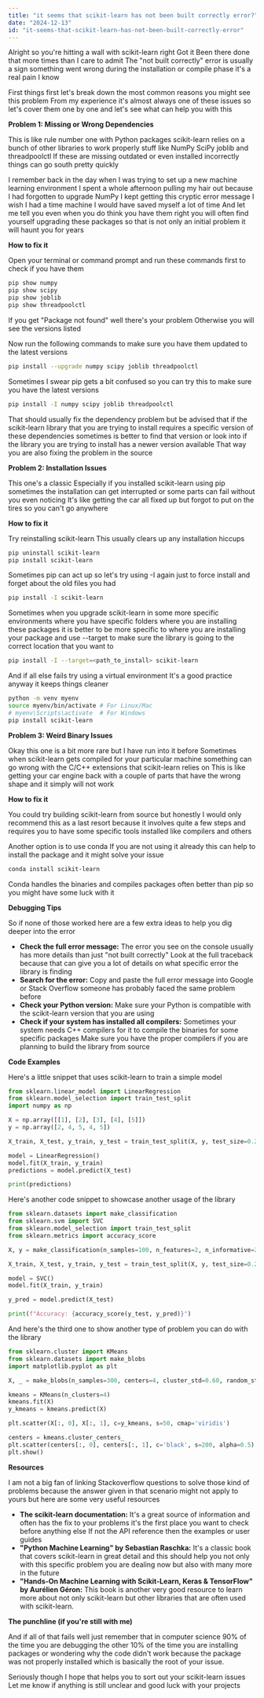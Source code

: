 ```yaml
---
title: "it seems that scikit-learn has not been built correctly error?"
date: "2024-12-13"
id: "it-seems-that-scikit-learn-has-not-been-built-correctly-error"
---
```


Alright so you're hitting a wall with scikit-learn right Got it Been there done that more times than I care to admit The "not built correctly" error is usually a sign something went wrong during the installation or compile phase it's a real pain I know

First things first let's break down the most common reasons you might see this problem From my experience it's almost always one of these issues so let's cover them one by one and let's see what can help you with this

**Problem 1: Missing or Wrong Dependencies**

This is like rule number one with Python packages scikit-learn relies on a bunch of other libraries to work properly stuff like NumPy SciPy joblib and threadpoolctl If these are missing outdated or even installed incorrectly things can go south pretty quickly

I remember back in the day when I was trying to set up a new machine learning environment I spent a whole afternoon pulling my hair out because I had forgotten to upgrade NumPy I kept getting this cryptic error message I wish I had a time machine I would have saved myself a lot of time And let me tell you even when you do think you have them right you will often find yourself upgrading these packages so that is not only an initial problem it will haunt you for years

**How to fix it**

Open your terminal or command prompt and run these commands first to check if you have them

```bash
pip show numpy
pip show scipy
pip show joblib
pip show threadpoolctl
```

If you get "Package not found" well there's your problem Otherwise you will see the versions listed

Now run the following commands to make sure you have them updated to the latest versions

```bash
pip install --upgrade numpy scipy joblib threadpoolctl
```

Sometimes I swear pip gets a bit confused so you can try this to make sure you have the latest versions

```bash
pip install -I numpy scipy joblib threadpoolctl
```

That should usually fix the dependency problem but be advised that if the scikit-learn library that you are trying to install requires a specific version of these dependencies sometimes is better to find that version or look into if the library you are trying to install has a newer version available That way you are also fixing the problem in the source

**Problem 2: Installation Issues**

This one's a classic Especially if you installed scikit-learn using pip sometimes the installation can get interrupted or some parts can fail without you even noticing It's like getting the car all fixed up but forgot to put on the tires so you can't go anywhere

**How to fix it**

Try reinstalling scikit-learn This usually clears up any installation hiccups

```bash
pip uninstall scikit-learn
pip install scikit-learn
```

Sometimes pip can act up so let's try using -I again just to force install and forget about the old files you had

```bash
pip install -I scikit-learn
```

Sometimes when you upgrade scikit-learn in some more specific environments where you have specific folders where you are installing these packages it is better to be more specific to where you are installing your package and use --target to make sure the library is going to the correct location that you want to

```bash
pip install -I --target=<path_to_install> scikit-learn
```

And if all else fails try using a virtual environment It's a good practice anyway it keeps things cleaner

```bash
python -m venv myenv
source myenv/bin/activate # For Linux/Mac
# myenv\Scripts\activate  # For Windows
pip install scikit-learn
```

**Problem 3: Weird Binary Issues**

Okay this one is a bit more rare but I have run into it before Sometimes when scikit-learn gets compiled for your particular machine something can go wrong with the C/C++ extensions that scikit-learn relies on This is like getting your car engine back with a couple of parts that have the wrong shape and it simply will not work

**How to fix it**

You could try building scikit-learn from source but honestly I would only recommend this as a last resort because it involves quite a few steps and requires you to have some specific tools installed like compilers and others

Another option is to use conda If you are not using it already this can help to install the package and it might solve your issue

```bash
conda install scikit-learn
```

Conda handles the binaries and compiles packages often better than pip so you might have some luck with it

**Debugging Tips**

So if none of those worked here are a few extra ideas to help you dig deeper into the error

* **Check the full error message:** The error you see on the console usually has more details than just "not built correctly" Look at the full traceback because that can give you a lot of details on what specific error the library is finding
* **Search for the error:** Copy and paste the full error message into Google or Stack Overflow someone has probably faced the same problem before
* **Check your Python version:** Make sure your Python is compatible with the scikit-learn version that you are using
* **Check if your system has installed all compilers:** Sometimes your system needs C++ compilers for it to compile the binaries for some specific packages Make sure you have the proper compilers if you are planning to build the library from source

**Code Examples**

Here's a little snippet that uses scikit-learn to train a simple model

```python
from sklearn.linear_model import LinearRegression
from sklearn.model_selection import train_test_split
import numpy as np

X = np.array([[1], [2], [3], [4], [5]])
y = np.array([2, 4, 5, 4, 5])

X_train, X_test, y_train, y_test = train_test_split(X, y, test_size=0.2)

model = LinearRegression()
model.fit(X_train, y_train)
predictions = model.predict(X_test)

print(predictions)
```

Here's another code snippet to showcase another usage of the library

```python
from sklearn.datasets import make_classification
from sklearn.svm import SVC
from sklearn.model_selection import train_test_split
from sklearn.metrics import accuracy_score

X, y = make_classification(n_samples=100, n_features=2, n_informative=2, n_redundant=0)

X_train, X_test, y_train, y_test = train_test_split(X, y, test_size=0.2, random_state=42)

model = SVC()
model.fit(X_train, y_train)

y_pred = model.predict(X_test)

print(f"Accuracy: {accuracy_score(y_test, y_pred)}")
```

And here's the third one to show another type of problem you can do with the library

```python
from sklearn.cluster import KMeans
from sklearn.datasets import make_blobs
import matplotlib.pyplot as plt

X, _ = make_blobs(n_samples=300, centers=4, cluster_std=0.60, random_state=0)

kmeans = KMeans(n_clusters=4)
kmeans.fit(X)
y_kmeans = kmeans.predict(X)

plt.scatter(X[:, 0], X[:, 1], c=y_kmeans, s=50, cmap='viridis')

centers = kmeans.cluster_centers_
plt.scatter(centers[:, 0], centers[:, 1], c='black', s=200, alpha=0.5)
plt.show()
```

**Resources**

I am not a big fan of linking Stackoverflow questions to solve those kind of problems because the answer given in that scenario might not apply to yours but here are some very useful resources

*   **The scikit-learn documentation:** It's a great source of information and often has the fix to your problems it's the first place you want to check before anything else If not the API reference then the examples or user guides
*   **"Python Machine Learning" by Sebastian Raschka:** It's a classic book that covers scikit-learn in great detail and this should help you not only with this specific problem you are dealing now but also with many more in the future
*   **"Hands-On Machine Learning with Scikit-Learn, Keras & TensorFlow" by Aurélien Géron:** This book is another very good resource to learn more about not only scikit-learn but other libraries that are often used with scikit-learn.

**The punchline (if you're still with me)**

And if all of that fails well just remember that in computer science 90% of the time you are debugging the other 10% of the time you are installing packages or wondering why the code didn't work because the package was not properly installed which is basically the root of your issue.

Seriously though I hope that helps you to sort out your scikit-learn issues Let me know if anything is still unclear and good luck with your projects
